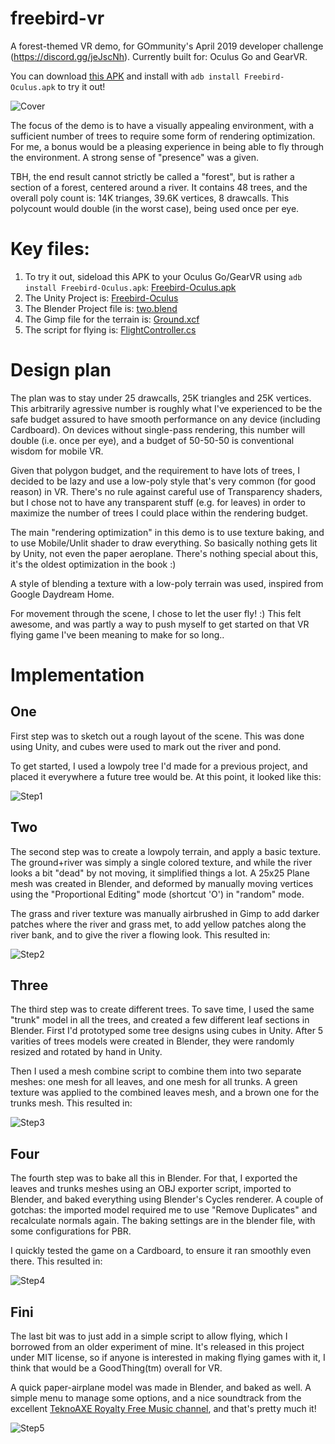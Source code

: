 # freebird-vr
A forest-themed VR demo, for GOmmunity's April 2019 developer challenge (https://discord.gg/jeJscNh). Currently built for: Oculus Go and GearVR.

You can download [this APK](https://github.com/cmdr2/freebird-vr/raw/master/Freebird-Oculus.apk) and install with `adb install Freebird-Oculus.apk` to try it out!

![Cover](https://github.com/cmdr2/freebird-vr/raw/master/site_files/cover1.jpg)

The focus of the demo is to have a visually appealing environment, with a sufficient number of trees to require some form of rendering optimization. For me, a bonus would be a pleasing experience in being able to fly through the environment. A strong sense of "presence" was a given.

TBH, the end result cannot strictly be called a "forest", but is rather a section of a forest, centered around a river. It contains 48 trees, and the overall poly count is: 14K trianges, 39.6K vertices, 8 drawcalls. This polycount would double (in the worst case), being used once per eye.

# Key files:
1. To try it out, sideload this APK to your Oculus Go/GearVR using `adb install Freebird-Oculus.apk`: [Freebird-Oculus.apk](https://github.com/cmdr2/freebird-vr/raw/master/Freebird-Oculus.apk)
2. The Unity Project is: [Freebird-Oculus](https://github.com/cmdr2/freebird-vr/tree/master/Freebird-Oculus)
3. The Blender Project file is: [two.blend](https://github.com/cmdr2/freebird-vr/blob/master/Art/two.blend)
4. The Gimp file for the terrain is: [Ground.xcf](https://github.com/cmdr2/freebird-vr/blob/master/Art/Ground.xcf)
5. The script for flying is: [FlightController.cs](https://github.com/cmdr2/freebird-vr/blob/master/Freebird-Oculus/Assets/game/Scripts/FlightController.cs)

# Design plan
The plan was to stay under 25 drawcalls, 25K triangles and 25K vertices. This arbitrarily agressive number is roughly what I've experienced to be the safe budget assured to have smooth performance on any device (including Cardboard). On devices without single-pass rendering, this number will double (i.e. once per eye), and a budget of 50-50-50 is conventional wisdom for mobile VR.

Given that polygon budget, and the requirement to have lots of trees, I decided to be lazy and use a low-poly style that's very common (for good reason) in VR. There's no rule against careful use of Transparency shaders, but I chose not to have any transparent stuff (e.g. for leaves) in order to maximize the number of trees I could place within the rendering budget.

The main "rendering optimization" in this demo is to use texture baking, and to use Mobile/Unlit shader to draw everything. So basically nothing gets lit by Unity, not even the paper aeroplane. There's nothing special about this, it's the oldest optimization in the book :)

A style of blending a texture with a low-poly terrain was used, inspired from Google Daydream Home.

For movement through the scene, I chose to let the user fly! :) This felt awesome, and was partly a way to push myself to get started on that VR flying game I've been meaning to make for so long..

# Implementation
## One
First step was to sketch out a rough layout of the scene. This was done using Unity, and cubes were used to mark out the river and pond.

To get started, I used a lowpoly tree I'd made for a previous project, and placed it everywhere a future tree would be. At this point, it looked like this:

![Step1](https://github.com/cmdr2/freebird-vr/raw/master/site_files/1.jpg)

## Two
The second step was to create a lowpoly terrain, and apply a basic texture. The ground+river was simply a single colored texture, and while the river looks a bit "dead" by not moving, it simplified things a lot. A 25x25 Plane mesh was created in Blender, and deformed by manually moving vertices using the "Proportional Editing" mode (shortcut 'O') in "random" mode.

The grass and river texture was manually airbrushed in Gimp to add darker patches where the river and grass met, to add yellow patches along the river bank, and to give the river a flowing look. This resulted in:

![Step2](https://github.com/cmdr2/freebird-vr/raw/master/site_files/2.jpg)

## Three
The third step was to create different trees. To save time, I used the same "trunk" model in all the trees, and created a few different leaf sections in Blender. First I'd prototyped some tree designs using cubes in Unity. After 5 varities of trees models were created in Blender, they were randomly resized and rotated by hand in Unity.

Then I used a mesh combine script to combine them into two separate meshes: one mesh for all leaves, and one mesh for all trunks. A green texture was applied to the combined leaves mesh, and a brown one for the trunks mesh. This resulted in:

![Step3](https://github.com/cmdr2/freebird-vr/raw/master/site_files/3.jpg)

## Four
The fourth step was to bake all this in Blender. For that, I exported the leaves and trunks meshes using an OBJ exporter script, imported to Blender, and baked everything using Blender's Cycles renderer. A couple of gotchas: the imported model required me to use "Remove Duplicates" and recalculate normals again. The baking settings are in the blender file, with some configurations for PBR.

I quickly tested the game on a Cardboard, to ensure it ran smoothly even there. This resulted in:

![Step4](https://github.com/cmdr2/freebird-vr/raw/master/site_files/4.jpg)

## Fini
The last bit was to just add in a simple script to allow flying, which I borrowed from an older experiment of mine. It's released in this project under MIT license, so if anyone is interested in making flying games with it, I think that would be a GoodThing(tm) overall for VR.

A quick paper-airplane model was made in Blender, and baked as well. A simple menu to manage some options, and a nice soundtrack from the excellent [TeknoAXE Royalty Free Music channel](https://www.youtube.com/channel/UCtgf00GvfFQVsYBA7V7RwUw), and that's pretty much it!

![Step5](https://github.com/cmdr2/freebird-vr/raw/master/site_files/5.jpg)
